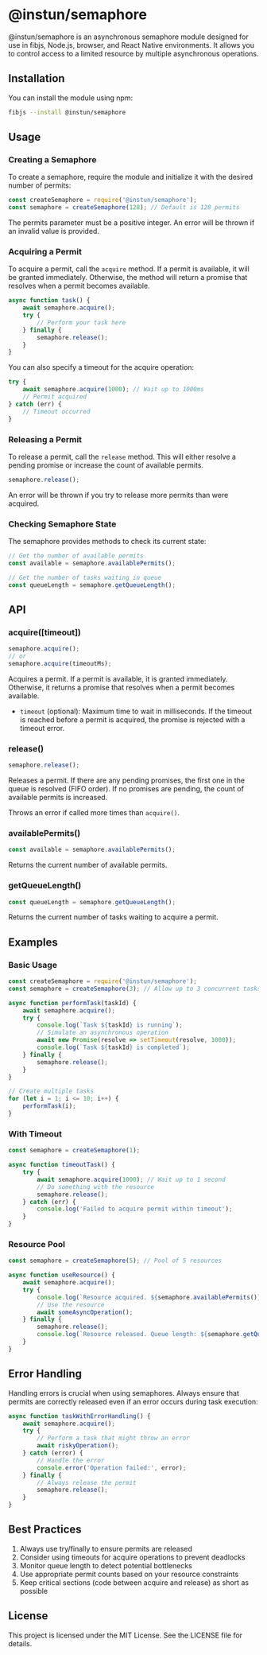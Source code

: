 # @instun/semaphore

@instun/semaphore is an asynchronous semaphore module designed for use in fibjs, Node.js, browser, and React Native environments. It allows you to control access to a limited resource by multiple asynchronous operations.

## Installation

You can install the module using npm:

```sh
fibjs --install @instun/semaphore
```

## Usage

### Creating a Semaphore

To create a semaphore, require the module and initialize it with the desired number of permits:

```js
const createSemaphore = require('@instun/semaphore');
const semaphore = createSemaphore(128); // Default is 128 permits
```

The permits parameter must be a positive integer. An error will be thrown if an invalid value is provided.

### Acquiring a Permit

To acquire a permit, call the `acquire` method. If a permit is available, it will be granted immediately. Otherwise, the method will return a promise that resolves when a permit becomes available.

```js
async function task() {
    await semaphore.acquire();
    try {
        // Perform your task here
    } finally {
        semaphore.release();
    }
}
```

You can also specify a timeout for the acquire operation:

```js
try {
    await semaphore.acquire(1000); // Wait up to 1000ms
    // Permit acquired
} catch (err) {
    // Timeout occurred
}
```

### Releasing a Permit

To release a permit, call the `release` method. This will either resolve a pending promise or increase the count of available permits.

```js
semaphore.release();
```

An error will be thrown if you try to release more permits than were acquired.

### Checking Semaphore State

The semaphore provides methods to check its current state:

```js
// Get the number of available permits
const available = semaphore.availablePermits();

// Get the number of tasks waiting in queue
const queueLength = semaphore.getQueueLength();
```

## API

### acquire([timeout])

```js
semaphore.acquire();
// or
semaphore.acquire(timeoutMs);
```

Acquires a permit. If a permit is available, it is granted immediately. Otherwise, it returns a promise that resolves when a permit becomes available.

- `timeout` (optional): Maximum time to wait in milliseconds. If the timeout is reached before a permit is acquired, the promise is rejected with a timeout error.

### release()

```js
semaphore.release();
```

Releases a permit. If there are any pending promises, the first one in the queue is resolved (FIFO order). If no promises are pending, the count of available permits is increased.

Throws an error if called more times than `acquire()`.

### availablePermits()

```js
const available = semaphore.availablePermits();
```

Returns the current number of available permits.

### getQueueLength()

```js
const queueLength = semaphore.getQueueLength();
```

Returns the current number of tasks waiting to acquire a permit.

## Examples

### Basic Usage

```js
const createSemaphore = require('@instun/semaphore');
const semaphore = createSemaphore(3); // Allow up to 3 concurrent tasks

async function performTask(taskId) {
    await semaphore.acquire();
    try {
        console.log(`Task ${taskId} is running`);
        // Simulate an asynchronous operation
        await new Promise(resolve => setTimeout(resolve, 1000));
        console.log(`Task ${taskId} is completed`);
    } finally {
        semaphore.release();
    }
}

// Create multiple tasks
for (let i = 1; i <= 10; i++) {
    performTask(i);
}
```

### With Timeout

```js
const semaphore = createSemaphore(1);

async function timeoutTask() {
    try {
        await semaphore.acquire(1000); // Wait up to 1 second
        // Do something with the resource
        semaphore.release();
    } catch (err) {
        console.log('Failed to acquire permit within timeout');
    }
}
```

### Resource Pool

```js
const semaphore = createSemaphore(5); // Pool of 5 resources

async function useResource() {
    await semaphore.acquire();
    try {
        console.log(`Resource acquired. ${semaphore.availablePermits()} remaining`);
        // Use the resource
        await someAsyncOperation();
    } finally {
        semaphore.release();
        console.log(`Resource released. Queue length: ${semaphore.getQueueLength()}`);
    }
}
```

## Error Handling

Handling errors is crucial when using semaphores. Always ensure that permits are correctly released even if an error occurs during task execution:

```js
async function taskWithErrorHandling() {
    await semaphore.acquire();
    try {
        // Perform a task that might throw an error
        await riskyOperation();
    } catch (error) {
        // Handle the error
        console.error('Operation failed:', error);
    } finally {
        // Always release the permit
        semaphore.release();
    }
}
```

## Best Practices

1. Always use try/finally to ensure permits are released
2. Consider using timeouts for acquire operations to prevent deadlocks
3. Monitor queue length to detect potential bottlenecks
4. Use appropriate permit counts based on your resource constraints
5. Keep critical sections (code between acquire and release) as short as possible

## License

This project is licensed under the MIT License. See the LICENSE file for details.
